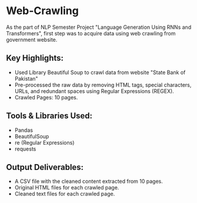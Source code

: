 # Web-Crawling
As the part of NLP Semester Project "Language Generation Using RNNs and Transformers", first step was to acquire data using web crawling from government website. 
## Key Highlights:

- Used Library Beautiful Soup to crawl data from website "State Bank of Pakistan"
- Pre-processed the raw data by removing HTML tags, special characters, URLs, and redundant spaces using Regular Expressions (REGEX).
- Crawled Pages: 10 pages.

## Tools & Libraries Used:
- Pandas
- BeautifulSoup
- re (Regular Expressions)
- requests

## Output Deliverables:
- A CSV file with the cleaned content extracted from 10 pages.
- Original HTML files for each crawled page.
- Cleaned text files for each crawled page.
